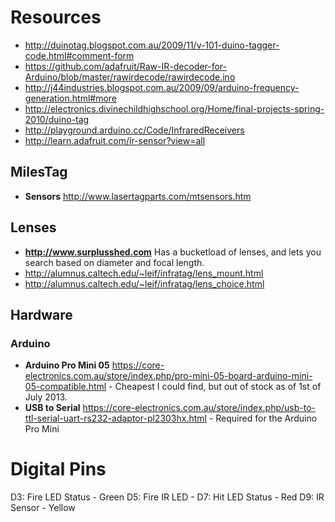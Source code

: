 # Resources

* http://duinotag.blogspot.com.au/2009/11/v-101-duino-tagger-code.html#comment-form
* https://github.com/adafruit/Raw-IR-decoder-for-Arduino/blob/master/rawirdecode/rawirdecode.ino
* http://j44industries.blogspot.com.au/2009/09/arduino-frequency-generation.html#more
* http://electronics.divinechildhighschool.org/Home/final-projects-spring-2010/duino-tag
* http://playground.arduino.cc/Code/InfraredReceivers
* http://learn.adafruit.com/ir-sensor?view=all

## MilesTag

* <strong>Sensors</strong> http://www.lasertagparts.com/mtsensors.htm

## Lenses

* <strong>http://www.surplusshed.com</strong> Has a bucketload of lenses, and lets you search based on diameter and focal length.
* http://alumnus.caltech.edu/~leif/infratag/lens_mount.html
* http://alumnus.caltech.edu/~leif/infratag/lens_choice.html

## Hardware

### Arduino

* <strong>Arduino Pro Mini 05</strong> https://core-electronics.com.au/store/index.php/pro-mini-05-board-arduino-mini-05-compatible.html - Cheapest I could find, but out of stock as of 1st of July 2013.
* <strong>USB to Serial</strong> https://core-electronics.com.au/store/index.php/usb-to-ttl-serial-uart-rs232-adaptor-pl2303hx.html - Required for the Arduino Pro Mini

# Digital Pins

D3: Fire LED Status - Green
D5: Fire IR LED - 
D7: Hit  LED Status - Red
D9: IR Sensor - Yellow

